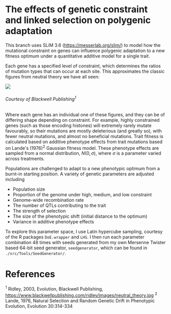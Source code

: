 # The effects of genetic constraint and linked selection on polygenic adaptation

This branch uses SLiM 3.6 (https://messerlab.org/slim/) to model how the mutational constraint on genes
can influence polygenic adaptation to a new fitness optimum under a quantitative additive model for a single trait.

Each gene has a specified level of constraint, which determines the ratios of mutation types that can occur at 
each site. This approximates the classic figures from neutral theory we have all seen:

![](https://www.blackwellpublishing.com/ridley/images/neutral_theory.jpg)
###### Courtesy of Blackwell Publishing<sup>1</sup>

Where each gene has an individual one of these figures, and they can be of differing shape depending on constraint.
For example, highly constrained genes (such as those encoding histones) will extremely rarely mutate favourably,
so their mutations are mostly deleterious (and greatly so), with fewer neutral mutations, and almost no beneficial
mutations.
Trait fitness is calculated based on additive phenotype effects from trait mutations based on Lande's (1976)<sup>2</sup> Gaussian
fitness model. These phenotype effects are sampled from a normal distribution, $N(0, \sigma)$, where $\sigma$ is a 
parameter varied across treatments.

Populations are challenged to adapt to a new phenotypic optimum from a burnt-in starting position. A variety of genetic
parameters are adjusted including
- Population size
- Proportion of the genome under high, medium, and low constraint
- Genome-wide recombination rate
- The number of QTLs contributing to the trait
- The strength of selection
- The size of the phenotypic shift (initial distance to the optimum)
- Variance in additive phenotype effects

To explore this parameter space, I use Latin hypercube sampling, courtesy of the R packages ```DoE.wrapper``` and
```LHS```. I then run each parameter combination 48 times with seeds generated from my own Mersenne Twister based
64-bit seed generator, ```seedgenerator```, which can be found in ```./src/Tools/SeedGenerator/```.



# References
<sup>1</sup> Ridley, 2003, Evolution, Blackwell Publishing, https://www.blackwellpublishing.com/ridley/images/neutral_theory.jpg
<sup>2</sup> Lande, 1976, Natural Selection and Random Genetic Drift in Phenotypic Evolution, Evolution 30:314-334